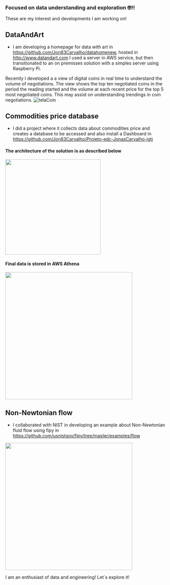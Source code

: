### Focused on data understanding and exploration 🤓!!



These are my interest and developments I am working on!

## DataAndArt
- I am developing a homepage for data with art in https://github.com/Jon83Carvalho/datahomenew, hosted in http://www.datandart.com
I used a server in AWS service, but then transitionated to an on premisses solution with a simples server using Raspberry Pi.

Recently I developed a a view of digital coins in real time to understand the volume of negotiations. The view shows the top ten negotiated coins in the period the reading started and the volume at each recent price for the top 5 most negotiated coins. This may assist on understanding trendings in coin negotiations.
![telaCoin](https://github.com/Jon83Carvalho/Jon83Carvalho/assets/25573262/5f5dd708-4ce5-4a01-9ebc-3b1268c76127)


## Commodities price database
- I did a project where it collects data about commodities price and creates a database to be accessed and also install a Dashboard in https://github.com/Jon83Carvalho/Projeto-edc-JonasCarvalho-igti

#### The architecture of the solution is as described below
<img src="https://user-images.githubusercontent.com/25573262/182053170-680f84e3-d68d-46db-bca2-8f37b598e505.png" width="300">

#### Final data is stored in AWS Athena
<img src="https://user-images.githubusercontent.com/25573262/182052973-03acde3b-cb87-4357-9250-55a05dbf628b.png" width="400">

## Non-Newtonian flow
- I collaborated with NIST in developing an example about Non-Newtonian fluid flow using fipy in https://github.com/usnistgov/fipy/tree/master/examples/flow

<img src="https://user-images.githubusercontent.com/25573262/182053048-1fd05de5-158a-4195-853c-45f15d32e449.png" width="400">


I am an enthusiast of data and engineering! Let´s explore it!
